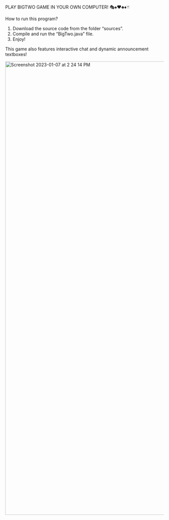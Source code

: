 PLAY BIGTWO GAME IN YOUR OWN COMPUTER! 🎭♠️♥️♣️♦️🃏

How to run this program?
1. Download the source code from the folder “sources”. 
2. Compile and run the “BigTwo.java” file.
3. Enjoy!

This game also features interactive chat and dynamic announcement textboxes!

<img width="1440" alt="Screenshot 2023-01-07 at 2 24 14 PM" src="https://user-images.githubusercontent.com/98953339/211139232-d2987b1b-4a09-4c1a-9c85-8033863b4998.png">
